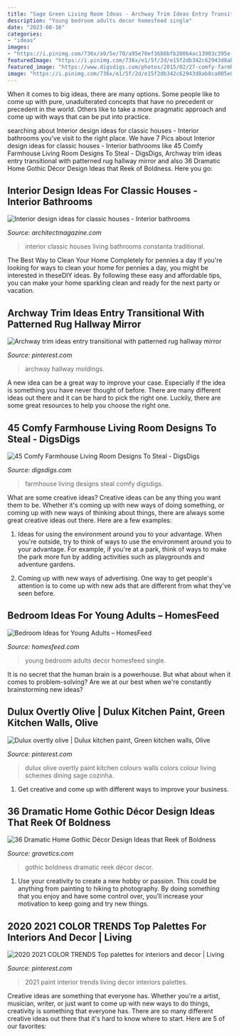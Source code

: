 ```yaml
---
title: "Sage Green Living Room Ideas - Archway Trim Ideas Entry Transitional With Patterned Rug Hallway Mirror"
description: "Young bedroom adults decor homesfeed single"
date: "2023-08-16"
categories:
- "ideas"
images:
- "https://i.pinimg.com/736x/a9/5e/70/a95e70ef36b8bfb200b4ac13903c395e--custom-cabinetry-moldings.jpg"
featuredImage: "https://i.pinimg.com/736x/e1/5f/2d/e15f2db342c62943d8ab8ca005e0d460.jpg"
featured_image: "https://www.digsdigs.com/photos/2015/02/27-comfy-farmhouse-living-room-designs-to-steal-8.jpg"
image: "https://i.pinimg.com/736x/e1/5f/2d/e15f2db342c62943d8ab8ca005e0d460.jpg"
---
```



When it comes to big ideas, there are many options. Some people like to come up with pure, unadulterated concepts that have no precedent or precedent in the world. Others like to take a more pragmatic approach and come up with ways that can be put into practice. 

	

		
searching about Interior design ideas for classic houses - Interior bathrooms you've visit to the right place. We have 7 Pics about Interior design ideas for classic houses - Interior bathrooms like 45 Comfy Farmhouse Living Room Designs To Steal - DigsDigs, Archway trim ideas entry transitional with patterned rug hallway mirror and also 36 Dramatic Home Gothic Décor Design Ideas that Reek of Boldness. Here you go:
		
    
## Interior Design Ideas For Classic Houses - Interior Bathrooms

<img loading=lazy src="https://cdnassets.hw.net/ab/75/a4bc752f41f288d3e45c29454cdb/9b03a91b55f5408980862881d9255102.jpg" onerror="this.onerror=null;this.src='https://tse3.mm.bing.net/th?id=OIP.ULhnCOifY9hKW4y0VjV0yQHaE8&amp;pid=15.1';" alt="Interior design ideas for classic houses - Interior bathrooms">

_Source: architectmagazine.com_

>interior classic houses living bathrooms constanta traditional. 

	

The Best Way to Clean Your Home Completely for pennies a day
If you're looking for ways to clean your home for pennies a day, you might be interested in theseDIY ideas. By following these easy and affordable tips, you can make your home sparkling clean and ready for the next party or vacation.

    
## Archway Trim Ideas Entry Transitional With Patterned Rug Hallway Mirror

<img loading=lazy src="https://i.pinimg.com/736x/a9/5e/70/a95e70ef36b8bfb200b4ac13903c395e--custom-cabinetry-moldings.jpg" onerror="this.onerror=null;this.src='https://tse2.mm.bing.net/th?id=OIP.90RudIAM30zJlkxaBJmllgHaLH&amp;pid=15.1';" alt="Archway trim ideas entry transitional with patterned rug hallway mirror">

_Source: pinterest.com_

>archway hallway moldings. 

	

A new idea can be a great way to improve your case. Especially if the idea is something you have never thought of before. There are many different ideas out there and it can be hard to pick the right one. Luckily, there are some great resources to help you choose the right one.

    
## 45 Comfy Farmhouse Living Room Designs To Steal - DigsDigs

<img loading=lazy src="https://www.digsdigs.com/photos/2015/02/27-comfy-farmhouse-living-room-designs-to-steal-8.jpg" onerror="this.onerror=null;this.src='https://tse4.mm.bing.net/th?id=OIP.oNP1E2rltGPq7FAFr1lIwgHaKY&amp;pid=15.1';" alt="45 Comfy Farmhouse Living Room Designs To Steal - DigsDigs">

_Source: digsdigs.com_

>farmhouse living designs steal comfy digsdigs. 

	

What are some creative ideas?
Creative ideas can be any thing you want them to be. Whether it's coming up with new ways of doing something, or coming up with new ways of thinking about things, there are always some great creative ideas out there. Here are a few examples: 
1. Ideas for using the environment around you to your advantage. When you're outside, try to think of ways to use the environment around you to your advantage. For example, if you're at a park, think of ways to make the park more fun by adding activities such as playgrounds and adventure gardens. 

2. Coming up with new ways of advertising. One way to get people's attention is to come up with new ads that are different from what they've seen before.

    
## Bedroom Ideas For Young Adults – HomesFeed

<img loading=lazy src="https://homesfeed.com/wp-content/uploads/2015/11/Green-Decor-Of-Bedroom-Ideas-For-Young-Adults.jpg" onerror="this.onerror=null;this.src='https://tse4.mm.bing.net/th?id=OIP.sWpzPN9bEpLzfcwCNtdKKgHaJ4&amp;pid=15.1';" alt="Bedroom Ideas for Young Adults – HomesFeed">

_Source: homesfeed.com_

>young bedroom adults decor homesfeed single. 

	

It is no secret that the human brain is a powerhouse. But what about when it comes to problem-solving? Are we at our best when we're constantly brainstorming new ideas?

    
## Dulux Overtly Olive | Dulux Kitchen Paint, Green Kitchen Walls, Olive

<img loading=lazy src="https://i.pinimg.com/736x/1a/06/8e/1a068e4ab931b7bfb45dbde6b22fc86d--olives.jpg" onerror="this.onerror=null;this.src='https://tse4.mm.bing.net/th?id=OIP.6q3PDjn7hy_lpfKiqKqxBwHaNK&amp;pid=15.1';" alt="Dulux overtly olive | Dulux kitchen paint, Green kitchen walls, Olive">

_Source: pinterest.com_

>dulux olive overtly paint kitchen colours walls colors colour living schemes dining sage cozinha. 

	

1. Get creative and come up with different ways to improve your business.

    
## 36 Dramatic Home Gothic Décor Design Ideas That Reek Of Boldness

<img loading=lazy src="http://www.gravetics.com/wp-content/uploads/2017/08/Moorish-Smoking-Room-The-Worsham-Rockefeller-House..jpg" onerror="this.onerror=null;this.src='https://tse2.mm.bing.net/th?id=OIP.TWURVUeRfVL1EYsaHFzdSAHaJg&amp;pid=15.1';" alt="36 Dramatic Home Gothic Décor Design Ideas that Reek of Boldness">

_Source: gravetics.com_

>gothic boldness dramatic reek décor decor. 

	

1. Use your creativity to create a new hobby or passion. This could be anything from painting to hiking to photography. By doing something that you enjoy and have some control over, you’ll increase your motivation to keep going and try new things.

    
## 2020 2021 COLOR TRENDS Top Palettes For Interiors And Decor | Living

<img loading=lazy src="https://i.pinimg.com/736x/e1/5f/2d/e15f2db342c62943d8ab8ca005e0d460.jpg" onerror="this.onerror=null;this.src='https://tse4.mm.bing.net/th?id=OIP.nEfZy1-xU0RZBQHnsXiHvwHaJ_&amp;pid=15.1';" alt="2020 2021 COLOR TRENDS Top palettes for interiors and decor | Living">

_Source: pinterest.com_

>2021 paint interior trends living decor interiors palettes. 

	

Creative ideas are something that everyone has. Whether you're a artist, musician, writer, or just want to come up with new ways to do things, creativity is something that everyone has. There are so many different creative ideas out there that it's hard to know where to start. Here are 5 of our favorites: 

